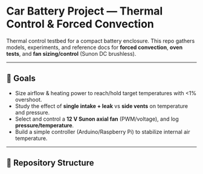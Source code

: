 # Car Battery Project — Thermal Control & Forced Convection

Thermal control testbed for a compact battery enclosure. This repo gathers models, experiments, and reference docs for **forced convection**, **oven tests**, and **fan sizing/control** (Sunon DC brushless).

---

## 🚀 Goals

- Size airflow & heating power to reach/hold target temperatures with <1% overshoot.
- Study the effect of **single intake + leak** vs **side vents** on temperature and pressure.
- Select and control a **12 V Sunon axial fan** (PWM/voltage), and log **pressure/temperature**.
- Build a simple controller (Arduino/Raspberry Pi) to stabilize internal air temperature.

---

## 📁 Repository Structure
